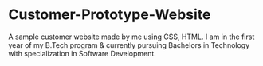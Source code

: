 # Customer-Prototype-Website
A sample customer website made by me using CSS, HTML. I am in the first year of my B.Tech program & 
currently pursuing Bachelors in Technology with specialization in Software Development. 


